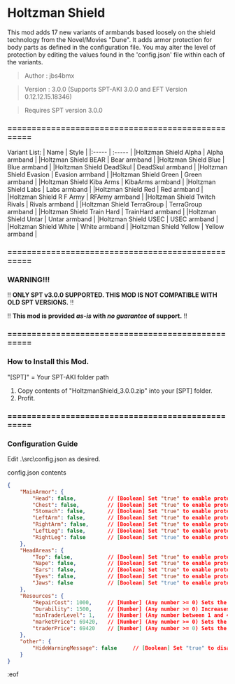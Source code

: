 # Holtzman Shield

This mod adds 17 new variants of armbands based loosely on the shield technology from the Novel/Movies "Dune". It adds armor protection for body parts as defined in the configuration file. You may alter the level of protection by editing the values found in the 'config.json' file within each of the variants.

>Author  : jbs4bmx

>Version : 3.0.0 (Supports SPT-AKI 3.0.0 and EFT Version 0.12.12.15.18346)

>Requires SPT version 3.0.0


### ==================================================
Variant List:
| Name | Style |
|:----- | :----- |
|Holtzman Shield Alpha | Alpha armband |
|Holtzman Shield BEAR | Bear armband |
|Holtzman Shield Blue | Blue armband |
|Holtzman Shield DeadSkul | DeadSkul armband |
|Holtzman Shield Evasion | Evasion armband |
|Holtzman Shield Green | Green armband |
|Holtzman Shield Kiba Arms | KibaArms armband |
|Holtzman Shield Labs | Labs armband |
|Holtzman Shield Red | Red armband |
|Holtzman Shield R F Army | RFArmy armband |
|Holtzman Shield Twitch Rivals | Rivals armband |
|Holtzman Shield TerraGroup | TerraGroup armband |
|Holtzman Shield Train Hard | TrainHard armband |
|Holtzman Shield Untar | Untar armband |
|Holtzman Shield USEC | USEC armband |
|Holtzman Shield White | White armband |
|Holtzman Shield Yellow | Yellow armband |



### ==================================================


### WARNING!!!
:bangbang: **ONLY SPT v3.0.0 SUPPORTED. THIS MOD IS NOT COMPATIBLE WITH OLD SPT VERSIONS.** :bangbang:

:bangbang: **This mod is provided _as-is_ with _no guarantee_ of support.** :bangbang:


### ==================================================


### How to Install this Mod.
"[SPT]" = Your SPT-AKI folder path

1. Copy contents of "HoltzmanShield_3.0.0.zip" into your [SPT] folder.
2. Profit.


### ==================================================


### Configuration Guide
Edit .\src\config.json as desired.

config.json contents
```json
{
    "MainArmor": {
        "Head": false,          // [Boolean] Set "true" to enable protection for this part of the body.
        "Chest": false,         // [Boolean] Set "true" to enable protection for this part of the body.
        "Stomach": false,       // [Boolean] Set "true" to enable protection for this part of the body.
        "LeftArm": false,       // [Boolean] Set "true" to enable protection for this part of the body.
        "RightArm": false,      // [Boolean] Set "true" to enable protection for this part of the body.
        "LeftLeg": false,       // [Boolean] Set "true" to enable protection for this part of the body.
        "RightLeg": false       // [Boolean] Set "true" to enable protection for this part of the body.
    },
    "HeadAreas": {
        "Top": false,           // [Boolean] Set "true" to enable protection for this part of the body.
        "Nape": false,          // [Boolean] Set "true" to enable protection for this part of the body.
        "Ears": false,          // [Boolean] Set "true" to enable protection for this part of the body.
        "Eyes": false,          // [Boolean] Set "true" to enable protection for this part of the body.
        "Jaws": false           // [Boolean] Set "true" to enable protection for this part of the body.
    },
    "Resources": {
        "RepairCost": 1000,     // [Number] (Any number >= 0) Sets the cost of repairing the item.
        "Durability": 1500,     // [Number] (Any number >= 0) Increases or decreases the amount of armor this item provides.
        "minTraderLevel": 1,    // [Number] (Any number between 1 and 4) Sets the minimum trader level to have before you can purchase the item.
        "marketPrice": 69420,   // [Number] (Any number >= 0) Sets the market price of the item as found in the flea market.
        "traderPrice": 69420    // [Number] (Any number >= 0) Sets the price charged by Ragman.
    },
    "other": {
        "HideWarningMessage": false     // [Boolean] Set "true" to disable this message when the server starts.
    }
}
```

:eof